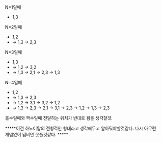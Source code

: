 N=1일때
- 1,3

N=2일때
- 1,2 
- -> 1,3 -> 2,3

N=3일때
- 1,3 
- -> 1,2 -> 3,2 
- -> 1,3 -> 2,1 -> 2,3 -> 1,3

N=4일때
- 1,2
- -> 1,3 -> 2,3
- -> 1,2 -> 3,1 -> 3,2 -> 1,2
- -> 1,3 -> 2,3 -> 2,1 -> 3,1 -> 2,3 -> 1,2 -> 1,3 -> 2,3


홀수일때와 짝수일때 전달하는 위치가 반대로 됨을 생각할것.

*****이건 하노이탑의 전형적인 형태라고 생각해두고 알아둬야할것같다. 다시 아무런 개념없이 덤비면 못풀것같다. *****
